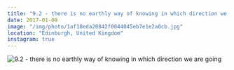 ```yaml
---
title: "9.2 - there is no earthly way of knowing in which direction we are going"
date: 2017-01-09
image: "/img/photo/1af18eda20842f0044045eb7e1e2a0cb.jpg"
location: "Edinburgh, United Kingdom"
instagram: true
---
```


![9.2 - there is no earthly way of knowing in which direction we are going](/img/photo/1af18eda20842f0044045eb7e1e2a0cb.jpg)
